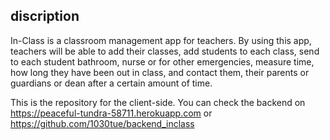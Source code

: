## discription
In-Class is a classroom management app for teachers.
By using this app, teachers will be able to
add their classes,
add students to each class,
send to  each student bathroom, nurse or for other emergencies,
measure time, how long they have been out in class,
and contact them, their parents or guardians or dean after a certain amount of time.


This is the repository for the client-side. You can check the backend on
https://peaceful-tundra-58711.herokuapp.com or
https://github.com/1030tue/backend_inclass
